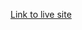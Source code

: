 [Link to live site](http://melvinr.github.io/Web%20App%20from%20Scratch/Week%202/Opdracht%206/index.html)